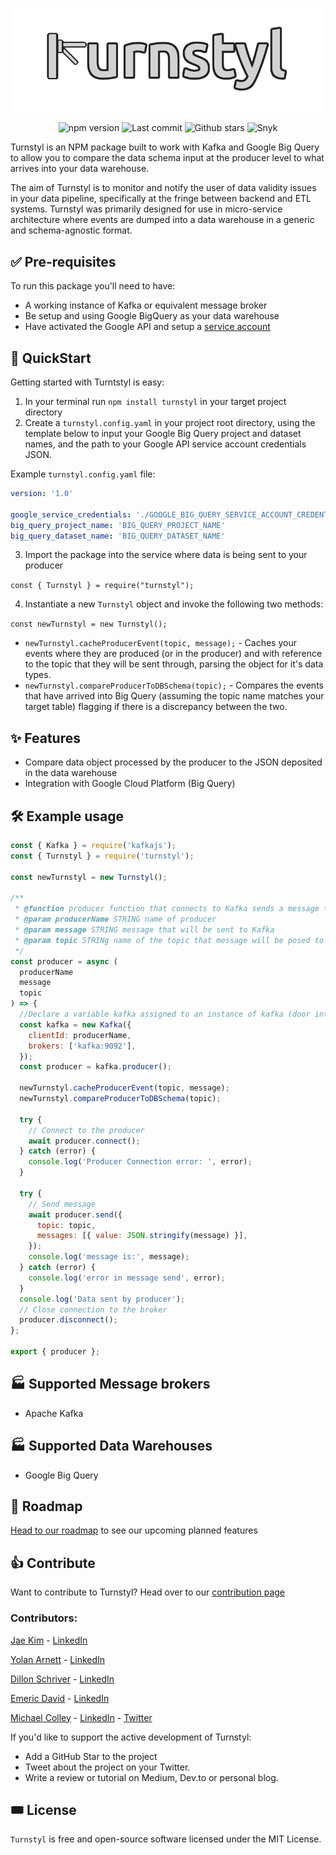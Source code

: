 <p align="center">
<img align="center" src="https://raw.githubusercontent.com/oslabs-beta/turnstyl/main/assets/turnstile-logo-softwhite-v3-a.png">
<p align="center">
  <img alt="npm version" src="https://img.shields.io/npm/v/turnstyl" />
  <img alt="Last commit" src="https://img.shields.io/github/last-commit/oslabs-beta/turnstyl" />
  <img alt="Github stars" src="https://shields.io/github/stars/oslabs-beta/turnstyl" />
  <img alt="Snyk" src="https://snyk.io/advisor/npm-package/turnstyl/badge.svg" href='https://snyk.io/advisor/npm-package/turnstyl' />
</p>


Turnstyl is an NPM package built to work with Kafka and Google Big Query to allow you to compare the data schema input at the producer level to what arrives into your data warehouse.

The aim of Turnstyl is to monitor and notify the user of data validity issues in your data pipeline, specifically at the fringe between backend and ETL systems. Turnstyl was primarily designed for use in micro-service architecture where events are dumped into a data warehouse in a generic and schema-agnostic format.

## ✅ Pre-requisites

To run this package you'll need to have:
- A working instance of Kafka or equivalent message broker
- Be setup and using Google BigQuery as your data warehouse
- Have activated the Google API and setup a [service account](https://cloud.google.com/iam/docs/creating-managing-service-accounts)

## 🚀 QuickStart

Getting started with Turntstyl is easy:
1. In your terminal run `npm install turnstyl` in your target project directory
2. Create a `turnstyl.config.yaml` in your project root directory, using the template below to input your Google Big Query project and dataset names, and the path to your Google API service account credentials JSON.

Example `turnstyl.config.yaml` file:

```yaml
version: '1.0'

google_service_credentials: './GOOGLE_BIG_QUERY_SERVICE_ACCOUNT_CREDENTIALS.json'
big_query_project_name: 'BIG_QUERY_PROJECT_NAME'
big_query_dataset_name: 'BIG_QUERY_DATASET_NAME'
```

3. Import the package into the service where data is being sent to your producer

`const { Turnstyl } = require("turnstyl");`

4. Instantiate a new `Turnstyl` object and invoke the following two methods:

`const newTurnstyl = new Turnstyl();`

- `newTurnstyl.cacheProducerEvent(topic, message);` - Caches your events where they are produced (or in the producer) and with reference to the topic that they will be sent through, parsing the object for it's data types.
- `newTurnstyl.compareProducerToDBSchema(topic);` - Compares the events that have arrived into Big Query (assuming the topic name matches your target table) flagging if there is a discrepancy between the two.

## ✨ Features
- Compare data object processed by the producer to the JSON deposited in the data warehouse
- Integration with Google Cloud Platform (Big Query)

## 🛠️ Example usage

```js
const { Kafka } = require('kafkajs');
const { Turnstyl } = require('turnstyl');

const newTurnstyl = new Turnstyl();

/**
 * @function producer function that connects to Kafka sends a message then disconnects
 * @param producerName STRING name of producer
 * @param message STRING message that will be sent to Kafka
 * @param topic STRINg name of the topic that message will be posed to on Kafka
 */
const producer = async (
  producerName
  message
  topic
) => {
  //Declare a variable kafka assigned to an instance of kafka (door into the kafka brokerage)
  const kafka = new Kafka({
    clientId: producerName,
    brokers: ['kafka:9092'],
  });
  const producer = kafka.producer();

  newTurnstyl.cacheProducerEvent(topic, message);
  newTurnstyl.compareProducerToDBSchema(topic);

  try {
    // Connect to the producer
    await producer.connect();
  } catch (error) {
    console.log('Producer Connection error: ', error);
  }

  try {
    // Send message
    await producer.send({
      topic: topic,
      messages: [{ value: JSON.stringify(message) }],
    });
    console.log('message is:', message);
  } catch (error) {
    console.log('error in message send', error);
  }
  console.log('Data sent by producer');
  // Close connection to the broker
  producer.disconnect();
};

export { producer };
```

## 🏭 Supported Message brokers
- Apache Kafka


## 🏭 Supported Data Warehouses
- Google Big Query

## 🚗 Roadmap

[Head to our roadmap](https://homespot.notion.site/330ba936328b488e86e6d7395003518b?v=0ae19b46612b43f69630e4cd60a0b0a0) to see our upcoming planned features

## 👍 Contribute

Want to contribute to Turnstyl? Head over to our [contribution page](https://github.com/oslabs-beta/turnstyl/blob/main/contributing.md)

### Contributors:

[Jae Kim](https://github.com/jaeklm) - [LinkedIn](https://www.linkedin.com/in/jaeklm/) 

[Yolan Arnett](https://github.com/yarnett) - [LinkedIn](https://www.linkedin.com/in/yolanarnett/)

[Dillon Schriver](https://github.com/Dillon-Schriver) - [LinkedIn](https://www.linkedin.com/in/dillon-schriver-236a16bb/)

[Emeric David](https://github.com/emeric-gh) - [LinkedIn](https://www.linkedin.com/in/emericbdavid/)

[Michael Colley](https://github.com/michaelecolley) - [LinkedIn](https://www.linkedin.com/in/michaelecolley/) - [Twitter](https://twitter.com/michaelecolley)

If you'd like to support the active development of Turnstyl:
- Add a GitHub Star to the project
- Tweet about the project on your Twitter.
- Write a review or tutorial on Medium, Dev.to or personal blog.

## 🎟️ License

`Turnstyl` is free and open-source software licensed under the MIT License.
